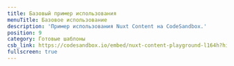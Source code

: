```yaml
---
title: Базовый пример использования
menuTitle: Базовое использование
description: 'Пример использования Nuxt Content на CodeSandbox.'
position: 9
category: Готовые шаблоны
csb_link: https://codesandbox.io/embed/nuxt-content-playground-l164h?hidenavigation=1&theme=dark
fullscreen: true
---
```


<code-sandbox :src="csb_link"></code-sandbox>
